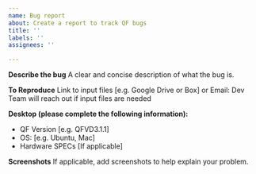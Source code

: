 ```yaml
---
name: Bug report
about: Create a report to track QF bugs
title: ''
labels: ''
assignees: ''

---
```


**Describe the bug**
A clear and concise description of what the bug is.

**To Reproduce**
Link to input files [e.g. Google Drive or Box]
or
Email: Dev Team will reach out if input files are needed

**Desktop (please complete the following information):**
 - QF Version [e.g. QFVD3.1.1]
 - OS: [e.g. Ubuntu, Mac]
 - Hardware SPECs [If applicable]

**Screenshots**
If applicable, add screenshots to help explain your problem.
